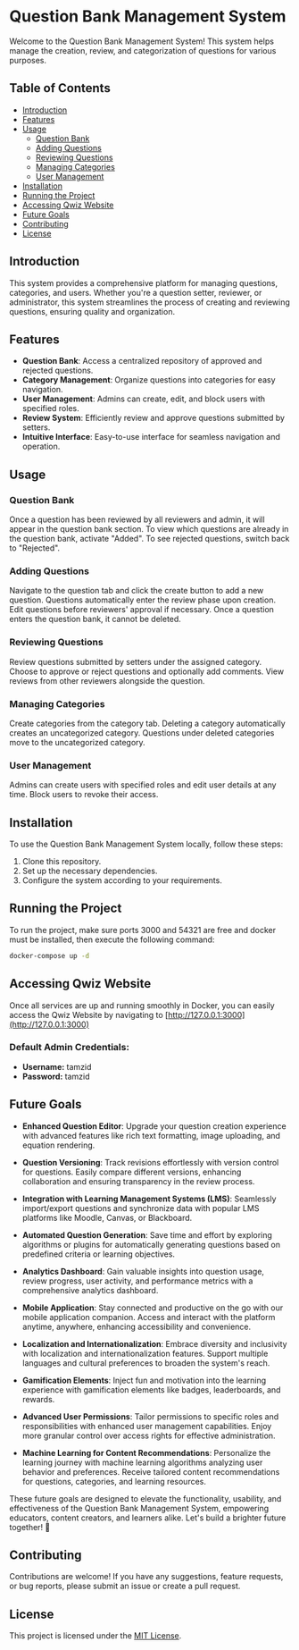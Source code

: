 # Question Bank Management System

Welcome to the Question Bank Management System! This system helps manage the creation, review, and categorization of questions for various purposes.

## Table of Contents

- [Introduction](#introduction)
- [Features](#features)
- [Usage](#usage)
  - [Question Bank](#question-bank)
  - [Adding Questions](#adding-questions)
  - [Reviewing Questions](#reviewing-questions)
  - [Managing Categories](#managing-categories)
  - [User Management](#user-management)
- [Installation](#installation)
- [Running the Project](#running-the-project)
- [Accessing Qwiz Website](#accessing-qwiz-website)
- [Future Goals](#future-goals)
- [Contributing](#contributing)
- [License](#license)

## Introduction

This system provides a comprehensive platform for managing questions, categories, and users. Whether you're a question setter, reviewer, or administrator, this system streamlines the process of creating and reviewing questions, ensuring quality and organization.

## Features

- **Question Bank**: Access a centralized repository of approved and rejected questions.
- **Category Management**: Organize questions into categories for easy navigation.
- **User Management**: Admins can create, edit, and block users with specified roles.
- **Review System**: Efficiently review and approve questions submitted by setters.
- **Intuitive Interface**: Easy-to-use interface for seamless navigation and operation.

## Usage

### Question Bank

Once a question has been reviewed by all reviewers and admin, it will appear in the question bank section. To view which questions are already in the question bank, activate "Added". To see rejected questions, switch back to "Rejected".

### Adding Questions

Navigate to the question tab and click the create button to add a new question. Questions automatically enter the review phase upon creation. Edit questions before reviewers' approval if necessary. Once a question enters the question bank, it cannot be deleted.

### Reviewing Questions

Review questions submitted by setters under the assigned category. Choose to approve or reject questions and optionally add comments. View reviews from other reviewers alongside the question.

### Managing Categories

Create categories from the category tab. Deleting a category automatically creates an uncategorized category. Questions under deleted categories move to the uncategorized category.

### User Management

Admins can create users with specified roles and edit user details at any time. Block users to revoke their access.

## Installation

To use the Question Bank Management System locally, follow these steps:

1. Clone this repository.
2. Set up the necessary dependencies.
3. Configure the system according to your requirements.

## Running the Project

To run the project, make sure ports 3000 and 54321 are free and docker must be installed, then execute the following command:

```bash
docker-compose up -d
```

## Accessing Qwiz Website

Once all services are up and running smoothly in Docker, you can easily access the Qwiz Website by navigating to [http://127.0.0.1:3000](http://127.0.0.1:3000)

### Default Admin Credentials:

- **Username:** tamzid
- **Password:** tamzid

## Future Goals

- **Enhanced Question Editor**: Upgrade your question creation experience with advanced features like rich text formatting, image uploading, and equation rendering.

- **Question Versioning**: Track revisions effortlessly with version control for questions. Easily compare different versions, enhancing collaboration and ensuring transparency in the review process.

- **Integration with Learning Management Systems (LMS)**: Seamlessly import/export questions and synchronize data with popular LMS platforms like Moodle, Canvas, or Blackboard.

- **Automated Question Generation**: Save time and effort by exploring algorithms or plugins for automatically generating questions based on predefined criteria or learning objectives.

- **Analytics Dashboard**: Gain valuable insights into question usage, review progress, user activity, and performance metrics with a comprehensive analytics dashboard.

- **Mobile Application**: Stay connected and productive on the go with our mobile application companion. Access and interact with the platform anytime, anywhere, enhancing accessibility and convenience.

- **Localization and Internationalization**: Embrace diversity and inclusivity with localization and internationalization features. Support multiple languages and cultural preferences to broaden the system's reach.

- **Gamification Elements**: Inject fun and motivation into the learning experience with gamification elements like badges, leaderboards, and rewards.

- **Advanced User Permissions**: Tailor permissions to specific roles and responsibilities with enhanced user management capabilities. Enjoy more granular control over access rights for effective administration.

- **Machine Learning for Content Recommendations**: Personalize the learning journey with machine learning algorithms analyzing user behavior and preferences. Receive tailored content recommendations for questions, categories, and learning resources.

These future goals are designed to elevate the functionality, usability, and effectiveness of the Question Bank Management System, empowering educators, content creators, and learners alike. Let's build a brighter future together! 🚀

## Contributing

Contributions are welcome! If you have any suggestions, feature requests, or bug reports, please submit an issue or create a pull request.

## License

This project is licensed under the [MIT License](LICENSE).
